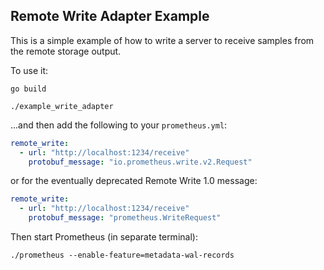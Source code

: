 ## Remote Write Adapter Example

This is a simple example of how to write a server to
receive samples from the remote storage output.

To use it:

```
go build

./example_write_adapter
```

...and then add the following to your `prometheus.yml`:

```yaml
remote_write:
  - url: "http://localhost:1234/receive"
    protobuf_message: "io.prometheus.write.v2.Request"
```

or for the eventually deprecated Remote Write 1.0 message:

```yaml
remote_write:
  - url: "http://localhost:1234/receive"
    protobuf_message: "prometheus.WriteRequest"
```

Then start Prometheus (in separate terminal):

```
./prometheus --enable-feature=metadata-wal-records
```
